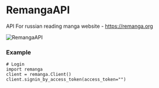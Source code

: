 # RemangaAPI
API For russian reading manga website - https://remanga.org

![RemangaAPI](https://sun9-28.userapi.com/impf/kEtzLTKA0GctvG_hZIwe4KpbiyFgNGCKGHmvSA/8x3OQ6M3eHA.jpg?size=1590x400&quality=95&crop=0,0,1590,400&sign=2365cddf9181b6dd2b0aa4a8b37dca8b&type=cover_group)

### Example
```python3
# Login
import remanga
client = remanga.Client()
client.signin_by_access_token(access_token="")
```
